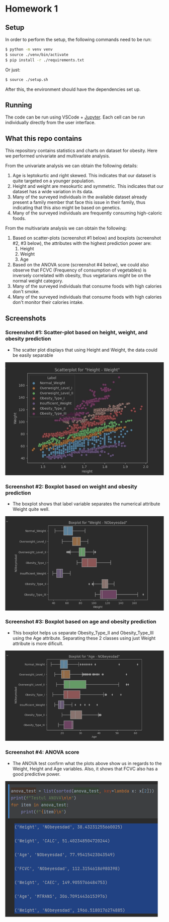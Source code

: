# Homework 1

## Setup

In order to perform the setup, the following commands need to be run:

```sh
$ python -m venv venv
$ source ./venv/bin/activate
$ pip install -r ./requirements.txt
```

Or just:

```sh
$ source ./setup.sh
```

After this, the environment should have the dependencies set up.

## Running

The code can be run using VSCode + [Jupyter](https://marketplace.visualstudio.com/items?itemName=ms-toolsai.jupyter). Each cell can be run individually directly from the user interface.

## What this repo contains

This repository contains statistics and charts on dataset for obesity. Here we performed univariate and multivariate analysis.

From the univariate analysis we can obtain the following details:
1. Age is leptokurtic and right skewed. This indicates that our dataset is quite targeted on a younger population.
1. Height and weight are mesokurtic and symmetric. This indicates that our dataset has a wide variation in its data.
1. Many of the surveyed individuals in the available dataset already present a family member that face this issue in their family, thus indicating that this also might be based on genetics.
1. Many of the surveyed individuals are frequently consuming high-caloric foods.

From the multivariate analysis we can obtain the following:
1. Based on scatter-plots (screenshot #1 below) and boxplots (screenshot #2, #3 below), the attributes with the highest prediction power are:
    1. Height
    1. Weight
    1. Age
1. Based on the ANOVA score (screenshot #4 below), we could also observe that FCVC (Frequency of consumption of vegetables) is inversely correlated with obesity, thus vegetarians _might_ be on the normal weight category.
1. Many of the surveyed individuals that consume foods with high calories don't smoke.
1. Many of the surveyed individuals that consume foods with high calories don't monitor their calories intake.

## Screenshots

### Screenshot #1: Scatter-plot based on height, weight, and obesity prediction

* The scatter plot displays that using Height and Weight, the data could be easily separable

![Height-weight scatterplot](./resources/heigh_weight_scatterplot.png)

### Screenshot #2: Boxplot based on weight and obesity prediction

* The boxplot shows that label variable separates the numerical attribute Weight quite well.

![Weight-obesity boxplot](./resources/weight_obesity_boxplot.png)

### Screenshot #3: Boxplot based on age and obesity prediction

* This boxplot helps us separate Obesity_Type_II and Obesity_Type_III using the Age attribute. Separating these 2 classes using just Weight attribute is more dificult.

![Age-obesity boxplot](./resources/age_obesity_boxplot.png)

### Screenshot #4: ANOVA score 

* The ANOVA test confirm what the plots above show us in regards to the Weight, Height and Age variables. Also, it shows that FCVC also has a good predictive power.

![ANOVA score](./resources/anova_score.png)
